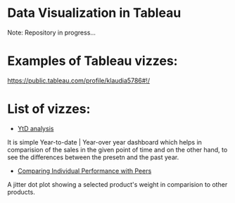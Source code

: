# Data Visualization in Tableau
Note: Repository in progress...

# Examples of Tableau vizzes:
https://public.tableau.com/profile/klaudia5786#!/

# List of vizzes:
* [YtD analysis](https://public.tableau.com/profile/klaudia5786#!/vizhome/YTDDashboardforSUPERSTORE/Dashboard)

It is simple Year-to-date | Year-over year dashboard which helps in comparision of the sales in the given point of time and on the other hand, to see the differences between the presetn and the past year.
* [Comparing Individual Performance with Peers](https://public.tableau.com/profile/klaudia5786#!/vizhome/ProductWeightComparison/Summary)

A jitter dot plot showing a selected product's weight in comparision to other products.
